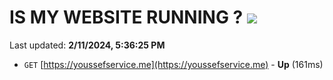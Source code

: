 # IS MY WEBSITE RUNNING ? [![](https://img.shields.io/static/v1?label=Sponsor&message=%E2%9D%A4&logo=GitHub&color=%23fe8e86)](https://github.com/sponsors/<username>)

Last updated: **2/11/2024, 5:36:25 PM**

- `GET` [https://youssefservice.me](https://youssefservice.me) - **Up** (161ms)
